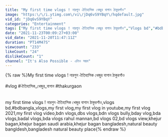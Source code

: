 ```yaml
---
title: "My first time vlogs ! নারগুন ঐতিহাসিক খেজুর বাগান ঠাকুরগাঁও"
image: "https:\/\/i.ytimg.com\/vi\/jDq6vS9YBqY\/hqdefault.jpg"
vid_id: "jDq6vS9YBqY"
categories: "Entertainment"
tags: ["My first time vlogs ! নারগুন ঐতিহাসিক খেজুর বাগান ঠাকুরগাঁও","Vlogs bd","#bdbangla_vlogs"]
date: "2021-11-23T00:09:27+03:00"
vid_date: "2021-11-20T11:47:11Z"
duration: "PT14M47S"
viewcount: "233"
likeCount: "24"
dislikeCount: "1"
channel: "It's Also Possible - এটাও সম্ভব"
---
```

{% raw %}My first time vlogs ! নারগুন ঐতিহাসিক খেজুর বাগান ঠাকুরগাঁও<br /><br />#vlog #ঐতিহাসিক_খেজুর_বাগান  #thakurgaon<br /><br /><br />my first time vlogs ! নারগুন ঐতিহাসিক খেজুর বাগান ঠাকুরগাঁও,vlogs bd,#bdbangla_vlogs,my first vlog,my first vlog in youtube,my first vlog 2021,my first vlog video,bdn vlogs,dbs vlogs,bdn vlogs bully,bday vlog,bda vlogs,badal vlogs,bda vlogs rahul mannan,bd vlogs 02,bd vlogs view,khejur bagan,khejur bagan saudi arabia,khejur bagan bangladesh,natural beauty bangldesh,bangladesh natural beauty place{% endraw %}
